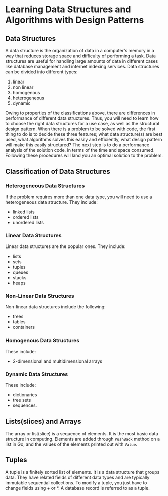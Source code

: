 # Learning Data Structures and Algorithms with Design Patterns

## Data Structures
A data structure is the organization of data in a computer's memory in a way that reduces storage space and difficulty of performing a task.
Data structures are useful for handling large amounts of data in different cases like database management and internet indexing services.
Data structures can be divided into different types:
1. linear
2. non linear
3. homogenous
4. heterogeneous
5. dynamic

Owing to properties of the classifications above, there are differences in performance of different data structures. Thus, you will 
need to learn how to choose the right data structures for a use case, as well as the structural design pattern.
When there is a problem to be solved with code, the first thing to do is to decide these three features; what data structure(s) are 
best used, what algorithms solves this easily and efficiently, what design pattern will make this easily structured? The next step is to do
a performance analysis of the solution code, in terms of the time and space consumed. Following these procedures will land you an optimal 
solution to the problem.

## Classification of Data Structures
### Heterogeneous Data Structures
If the problem requires more than one data type, you will need to use a heterogeneous data structure. They include:
- linked lists
- ordered lists
- unordered lists

### Linear Data Structures
Linear data structures are the popular ones. They include:
- lists
- sets
- tuples
- queues
- stacks
- heaps

### Non-Linear Data Structures
Non-linear data structures include the following:
- trees
- tables
- containers

### Homogenous Data Structures
These include:
- 2-dimensional and multidimensional arrays

### Dynamic Data Structures
These include:
- dictionaries
- tree sets
- sequences.

## Lists(slices) and Arrays
The array or list(slice) is a sequence of elements. It is the most basic data structure in computing. Elements are added through `PushBack` 
method on a list in Go, and the values of the elements printed out with `Value`.

## Tuples
A tuple is a finitely sorted list of elements. It is a data structure that groups data. They have related fields of different data types and
are typically immutable sequential collections.  To modify a tuple, you just have to change fields using + or *. A database record is 
referred to as a tuple.
